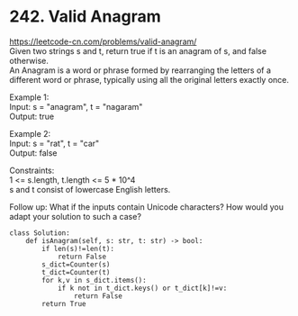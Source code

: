 # 242. Valid Anagram
https://leetcode-cn.com/problems/valid-anagram/  
Given two strings s and t, return true if t is an anagram of s, and false otherwise.  
An Anagram is a word or phrase formed by rearranging the letters of a different word or phrase, typically using all the original letters exactly once.  

Example 1:    
Input: s = "anagram", t = "nagaram"   
Output: true  

Example 2:  
Input: s = "rat", t = "car"  
Output: false  

Constraints:  
1 <= s.length, t.length <= 5 * 10^4  
s and t consist of lowercase English letters.  

Follow up: What if the inputs contain Unicode characters? How would you adapt your solution to such a case?  

``` python3
class Solution:
    def isAnagram(self, s: str, t: str) -> bool:
        if len(s)!=len(t):
            return False
        s_dict=Counter(s)
        t_dict=Counter(t)
        for k,v in s_dict.items():
            if k not in t_dict.keys() or t_dict[k]!=v:
                return False
        return True
```
